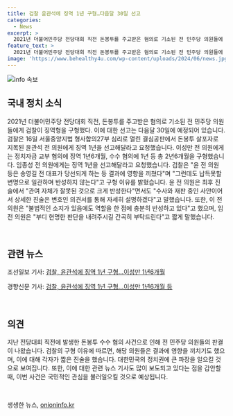 ```yaml
---
title: 검찰 윤관석에 징역 1년 구형…다음달 30일 선고
categories:
  - News
excerpt: >
  2021년 더불어민주당 전당대회 직전 돈봉투를 주고받은 혐의로 기소된 전 민주당 의원들에 대한 검찰의 구형이 확정되었다. 윤관석 전 의원에게는 징역 1년, 이성만 전 의원에게는 총 2년6개월, 임종성 전 의원에게는 징역 1년을 구형했다. 검찰은 그들의 행위가 정치적 결과에 영향을 미쳤다고 주장하며 반성하지 않는다고 지적했다. 피고인들은 변호인 의견서를 통해 자세한 진술을 전할 계획이라고 밝혔다.
feature_text: >
  2021년 더불어민주당 전당대회 직전 돈봉투를 주고받은 혐의로 기소된 전 민주당 의원들에 대한 검찰의 구형이 확정되었다. 윤관석 전 의원에게는 징역 1년, 이성만 전 의원에게는 총 2년6개월, 임종성 전 의원에게는 징역 1년을 구형했다. 검찰은 그들의 행위가 정치적 결과에 영향을 미쳤다고 주장하며 반성하지 않는다고 지적했다. 피고인들은 변호인 의견서를 통해 자세한 진술을 전할 계획이라고 밝혔다.
image: 'https://www.behealthy4u.com/wp-content/uploads/2024/06/news.jpg'
---
```


<p><img src="https://www.behealthy4u.com/wp-content/uploads/2024/06/news.jpg" alt="info 속보" /></p>

<h2 data-ke-size="size26">국내 정치 소식</h2>

<p data-ke-size="size16">2021년 더불어민주당 전당대회 직전, 돈봉투를 주고받은 혐의로 기소된 전 민주당 의원들에게 검찰이 징역형을 구형했다. 이에 대한 선고는 다음달 30일에 예정되어 있습니다. 검찰은 16일 서울중앙지법 형사합의27부 심리로 열린 결심공판에서 돈봉투 살포자로 지목된 윤관석 전 의원에게 징역 1년을 선고해달라고 요청했습니다. 이성만 전 의원에게는 정치자금 교부 혐의에 징역 1년6개월, 수수 혐의에 1년 등 총 2년6개월을 구형했습니다. 임종성 전 의원에게는 징역 1년을 선고해달라고 요청했습니다. 검찰은 "윤 전 의원 등은 송영길 전 대표가 당선되게 하는 등 결과에 영향을 끼쳤다"며 "그런데도 납득못할 변명으로 일관하며 반성하지 않는다"고 구형 이유를 밝혔습니다. 윤 전 의원은 최후 진술에서 "관여 자체가 잘못된 것으로 크게 반성한다"면서도 "수사와 재판 중인 사안이어서 상세한 진술은 변호인 의견서를 통해 자세히 설명하겠다"고 말했습니다. 또한, 이 전 의원은 "불법적인 소지가 있음에도 역할을 한 점에 충분히 반성하고 있다"고 했으며, 임 전 의원은 "부디 현명한 판단을 내려주시길 간곡히 부탁드린다"고 짧게 말했습니다.</p>

<p data-ke-size="size16">&nbsp;</p>

<h2 data-ke-size="size26">관련 뉴스</h2>

<p data-ke-size="size16">조선일보 기사: <a href="https://www.chosun.com/politics/politics_general/2021/10/16/QSZH4C6MTBEZJFXUQ3V22XZIZ4/" target="_blank">검찰, 윤관석에 징역 1년 구형…이성만 1년6개월</a></p>

<p data-ke-size="size16">경향신문 기사: <a href="https://www.khan.co.kr/politics/national-politics/article/202110160600005" target="_blank">검찰, 윤관석에 징역 1년 구형…이성만 1년6개월 등</a></p>

<p data-ke-size="size16">&nbsp;</p>

<h2 data-ke-size="size26">의견</h2>

<p data-ke-size="size16">지난 전당대회 직전에 발생한 돈봉투 수수 혐의 사건으로 인해 전 민주당 의원들의 판결이 나왔습니다. 검찰의 구형 이유에 따르면, 해당 의원들은 결과에 영향을 끼치기도 했으며, 이에 대해 각자가 짧은 진술을 했습니다. 대한민국의 정치권에 큰 파장을 일으킬 것으로 보여집니다. 또한, 이에 대한 관련 뉴스 기사도 많이 보도되고 있다는 점을 감안할 때, 이번 사건은 국민적인 관심을 불러일으킬 것으로 예상됩니다.</p>

<p data-ke-size="size16">&nbsp;</p>
생생한 뉴스, <a href="https://onioninfo.kr" rel="dofollow">onioninfo.kr</a>


